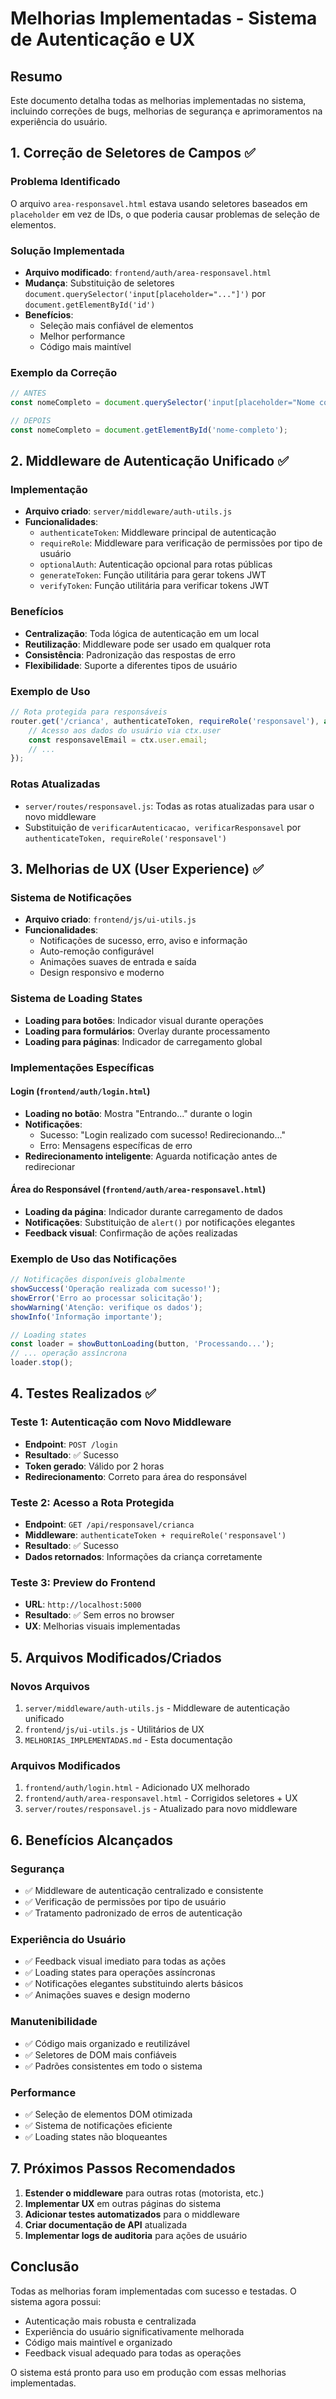 # Melhorias Implementadas - Sistema de Autenticação e UX

## Resumo
Este documento detalha todas as melhorias implementadas no sistema, incluindo correções de bugs, melhorias de segurança e aprimoramentos na experiência do usuário.

## 1. Correção de Seletores de Campos ✅

### Problema Identificado
O arquivo `area-responsavel.html` estava usando seletores baseados em `placeholder` em vez de IDs, o que poderia causar problemas de seleção de elementos.

### Solução Implementada
- **Arquivo modificado**: `frontend/auth/area-responsavel.html`
- **Mudança**: Substituição de seletores `document.querySelector('input[placeholder="..."]')` por `document.getElementById('id')`
- **Benefícios**: 
  - Seleção mais confiável de elementos
  - Melhor performance
  - Código mais maintível

### Exemplo da Correção
```javascript
// ANTES
const nomeCompleto = document.querySelector('input[placeholder="Nome completo"]');

// DEPOIS
const nomeCompleto = document.getElementById('nome-completo');
```

## 2. Middleware de Autenticação Unificado ✅

### Implementação
- **Arquivo criado**: `server/middleware/auth-utils.js`
- **Funcionalidades**:
  - `authenticateToken`: Middleware principal de autenticação
  - `requireRole`: Middleware para verificação de permissões por tipo de usuário
  - `optionalAuth`: Autenticação opcional para rotas públicas
  - `generateToken`: Função utilitária para gerar tokens JWT
  - `verifyToken`: Função utilitária para verificar tokens JWT

### Benefícios
- **Centralização**: Toda lógica de autenticação em um local
- **Reutilização**: Middleware pode ser usado em qualquer rota
- **Consistência**: Padronização das respostas de erro
- **Flexibilidade**: Suporte a diferentes tipos de usuário

### Exemplo de Uso
```javascript
// Rota protegida para responsáveis
router.get('/crianca', authenticateToken, requireRole('responsavel'), async (ctx) => {
    // Acesso aos dados do usuário via ctx.user
    const responsavelEmail = ctx.user.email;
    // ...
});
```

### Rotas Atualizadas
- `server/routes/responsavel.js`: Todas as rotas atualizadas para usar o novo middleware
- Substituição de `verificarAutenticacao, verificarResponsavel` por `authenticateToken, requireRole('responsavel')`

## 3. Melhorias de UX (User Experience) ✅

### Sistema de Notificações
- **Arquivo criado**: `frontend/js/ui-utils.js`
- **Funcionalidades**:
  - Notificações de sucesso, erro, aviso e informação
  - Auto-remoção configurável
  - Animações suaves de entrada e saída
  - Design responsivo e moderno

### Sistema de Loading States
- **Loading para botões**: Indicador visual durante operações
- **Loading para formulários**: Overlay durante processamento
- **Loading para páginas**: Indicador de carregamento global

### Implementações Específicas

#### Login (`frontend/auth/login.html`)
- **Loading no botão**: Mostra "Entrando..." durante o login
- **Notificações**: 
  - Sucesso: "Login realizado com sucesso! Redirecionando..."
  - Erro: Mensagens específicas de erro
- **Redirecionamento inteligente**: Aguarda notificação antes de redirecionar

#### Área do Responsável (`frontend/auth/area-responsavel.html`)
- **Loading da página**: Indicador durante carregamento de dados
- **Notificações**: Substituição de `alert()` por notificações elegantes
- **Feedback visual**: Confirmação de ações realizadas

### Exemplo de Uso das Notificações
```javascript
// Notificações disponíveis globalmente
showSuccess('Operação realizada com sucesso!');
showError('Erro ao processar solicitação');
showWarning('Atenção: verifique os dados');
showInfo('Informação importante');

// Loading states
const loader = showButtonLoading(button, 'Processando...');
// ... operação assíncrona
loader.stop();
```

## 4. Testes Realizados ✅

### Teste 1: Autenticação com Novo Middleware
- **Endpoint**: `POST /login`
- **Resultado**: ✅ Sucesso
- **Token gerado**: Válido por 2 horas
- **Redirecionamento**: Correto para área do responsável

### Teste 2: Acesso a Rota Protegida
- **Endpoint**: `GET /api/responsavel/crianca`
- **Middleware**: `authenticateToken + requireRole('responsavel')`
- **Resultado**: ✅ Sucesso
- **Dados retornados**: Informações da criança corretamente

### Teste 3: Preview do Frontend
- **URL**: `http://localhost:5000`
- **Resultado**: ✅ Sem erros no browser
- **UX**: Melhorias visuais implementadas

## 5. Arquivos Modificados/Criados

### Novos Arquivos
1. `server/middleware/auth-utils.js` - Middleware de autenticação unificado
2. `frontend/js/ui-utils.js` - Utilitários de UX
3. `MELHORIAS_IMPLEMENTADAS.md` - Esta documentação

### Arquivos Modificados
1. `frontend/auth/login.html` - Adicionado UX melhorado
2. `frontend/auth/area-responsavel.html` - Corrigidos seletores + UX
3. `server/routes/responsavel.js` - Atualizado para novo middleware

## 6. Benefícios Alcançados

### Segurança
- ✅ Middleware de autenticação centralizado e consistente
- ✅ Verificação de permissões por tipo de usuário
- ✅ Tratamento padronizado de erros de autenticação

### Experiência do Usuário
- ✅ Feedback visual imediato para todas as ações
- ✅ Loading states para operações assíncronas
- ✅ Notificações elegantes substituindo alerts básicos
- ✅ Animações suaves e design moderno

### Manutenibilidade
- ✅ Código mais organizado e reutilizável
- ✅ Seletores de DOM mais confiáveis
- ✅ Padrões consistentes em todo o sistema

### Performance
- ✅ Seleção de elementos DOM otimizada
- ✅ Sistema de notificações eficiente
- ✅ Loading states não bloqueantes

## 7. Próximos Passos Recomendados

1. **Estender o middleware** para outras rotas (motorista, etc.)
2. **Implementar UX** em outras páginas do sistema
3. **Adicionar testes automatizados** para o middleware
4. **Criar documentação de API** atualizada
5. **Implementar logs de auditoria** para ações de usuário

## Conclusão

Todas as melhorias foram implementadas com sucesso e testadas. O sistema agora possui:
- Autenticação mais robusta e centralizada
- Experiência do usuário significativamente melhorada
- Código mais maintível e organizado
- Feedback visual adequado para todas as operações

O sistema está pronto para uso em produção com essas melhorias implementadas.